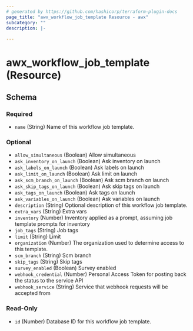 ```yaml
---
# generated by https://github.com/hashicorp/terraform-plugin-docs
page_title: "awx_workflow_job_template Resource - awx"
subcategory: ""
description: |-
  
---
```


# awx_workflow_job_template (Resource)





<!-- schema generated by tfplugindocs -->
## Schema

### Required

- `name` (String) Name of this workflow job template.

### Optional

- `allow_simultaneous` (Boolean) Allow simultaneous
- `ask_inventory_on_launch` (Boolean) Ask inventory on launch
- `ask_labels_on_launch` (Boolean) Ask labels on launch
- `ask_limit_on_launch` (Boolean) Ask limit on launch
- `ask_scm_branch_on_launch` (Boolean) Ask scm branch on launch
- `ask_skip_tags_on_launch` (Boolean) Ask skip tags on launch
- `ask_tags_on_launch` (Boolean) Ask tags on launch
- `ask_variables_on_launch` (Boolean) Ask variables on launch
- `description` (String) Optional description of this workflow job template.
- `extra_vars` (String) Extra vars
- `inventory` (Number) Inventory applied as a prompt, assuming job template prompts for inventory
- `job_tags` (String) Job tags
- `limit` (String) Limit
- `organization` (Number) The organization used to determine access to this template.
- `scm_branch` (String) Scm branch
- `skip_tags` (String) Skip tags
- `survey_enabled` (Boolean) Survey enabled
- `webhook_credential` (Number) Personal Access Token for posting back the status to the service API
- `webhook_service` (String) Service that webhook requests will be accepted from

### Read-Only

- `id` (Number) Database ID for this workflow job template.
